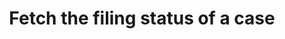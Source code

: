 ---
title: Fetch the filing status of a case
excerpt: >-
  Retrieve the filing statuses of a case with the given token. Returns an error
  if the case does not exist.
api:
  file: oas.json
  operationId: cases_filing_status_get
hidden: false
---